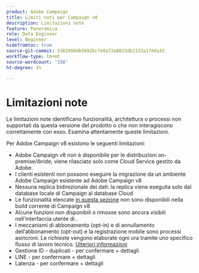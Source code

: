 ```yaml
---
product: Adobe Campaign
title: Limiti noti per Campaign v8
description: Limitazioni note
feature: Panoramica
role: Data Engineer
level: Beginner
hidefromtoc: true
source-git-commit: 5363950db5092bc7e0a72a0823db1132a17dda33
workflow-type: tm+mt
source-wordcount: '158'
ht-degree: 1%

---
```


# Limitazioni note

Le limitazioni note identificano funzionalità, architettura o processi non supportati da questa versione del prodotto o che non interagiscono correttamente con esso. Esamina attentamente queste limitazioni.

Per Adobe Campaign v8 esistono le seguenti limitazioni:

* Adobe Campaign v8 non è disponibile per le distribuzioni on-premise/ibride; viene rilasciato solo come Cloud Service gestito da Adobe.
* I clienti esistenti non possono eseguire la migrazione da un ambiente Adobe Campaign esistente ad Adobe Campaign v8
* Nessuna replica bidirezionale dei dati: la replica viene eseguita solo dal database locale di Campaign al database Cloud
* Le funzionalità elencate [in questa sezione](capability-matrix.md#gs-unavailable-features) non sono disponibili nella build corrente di Campaign v8
* Alcune funzioni non disponibili o rimosse sono ancora visibili nell’interfaccia utente di .
* I meccanismi di abbonamento (opt-in) e di annullamento dell’abbonamento (opt-out) e la registrazione mobile sono processi asincroni. Le richieste vengono elaborate ogni ora tramite uno specifico flusso di lavoro tecnico. [Ulteriori informazioni](../config/replication.md#tech-wf)
* Gestione ID - duplicati - per confermare + dettagli
* LINE - per confermare + dettagli
* Latenza - per confermare + dettagli
